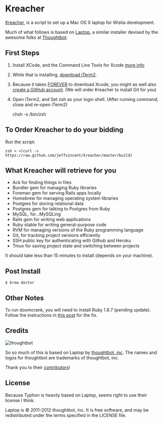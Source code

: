 Kreacher
========

[Kreacher](http://harrypotter.wikia.com/wiki/Kreacher), is a script to set up a Mac OS X laptop for Wistia development.

Much of what follows is based on [Laptop](https://github.com/thoughtbot/laptop), a similar installer devised by the awesome folks at [Thoughtbot](http://thoughtbot.com/).

First Steps
------------

1) Install XCode, and the Command Line Tools for Xcode [more info](http://www.moncefbelyamani.com/how-to-install-xcode-homebrew-git-rvm-ruby-on-mac/)

2) While that is installing, [download iTerm2](http://iterm2.com).

3) Because it takes [FOREVER](http://www.youtube.com/watch?v=H-Q7b-vHY3Q) to download Xcode, you might as well also [create a GitHub account](https://github.com/). 
(We will order Kreacher to install Git for you)

4) Open iTerm2, and Set zsh as your login shell. (After running command, close and re-open iTerm2)

    chsh -s /bin/zsh

To Order Kreacher to do your bidding
------------------------------------

Run the script:

    zsh < <(curl -s https://raw.github.com/jeffvincent/kreacher/master/build)

What Kreacher will retrieve for you
-----------------------------------

* Ack for finding things in files
* Bundler gem for managing Ruby libraries
* Foreman gem for serving Rails apps locally
* Homebrew for managing operating system libraries
* Postgres for storing relational data
* Postgres gem for talking to Postgres from Ruby
* MySQL, for...MySQLing
* Rails gem for writing web applications
* Ruby stable for writing general-purpose code
* RVM for managing versions of the Ruby programming language
* Git, for tracking project versions efficiently
* SSH public key for authenticating with Github and Heroku
* Tmux for saving project state and switching between projects

It should take less than 15 minutes to install (depends on your machine).

Post Install
------------

    $ brew doctor

Other Notes
-----------

To run doomcrank, you will need to install Ruby 1.8.7 (pending update). Follow the instructions in [this post](http://stackoverflow.com/questions/11664835/mountain-lion-rvm-install-1-8-7-x11-error) for the fix.

Credits
-------

![thoughtbot](http://thoughtbot.com/images/tm/logo.png)

So so much of this is based on Laptop by [thoughtbot, inc](http://thoughtbot.com/community).
The names and logos for thoughtbot are trademarks of thoughtbot, inc.

Thank you to their [contributors](/thoughtbot/laptop/graphs/contributors)!

License
-------

Because Typhon is heavily based on Laptop, seems right to use their license I think.

Laptop is © 2011-2012 thoughtbot, inc. It is free software, and may be
redistributed under the terms specified in the LICENSE file.
